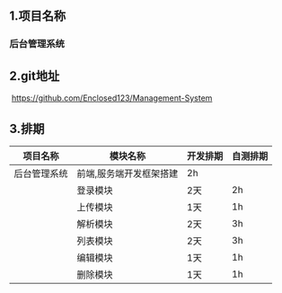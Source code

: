 ## 1.项目名称

### 	后台管理系统

## 2.git地址

​	https://github.com/Enclosed123/Management-System

## 3.排期

| 项目名称     | 模块名称                | 开发排期 | 自测排期 |
| ------------ | ----------------------- | -------- | -------- |
| 后台管理系统 | 前端,服务端开发框架搭建 | 2h       |          |
|              | 登录模块                | 2天      | 2h       |
|              | 上传模块                | 1天      | 1h       |
|              | 解析模块                | 2天      | 3h       |
|              | 列表模块                | 2天      | 3h       |
|              | 编辑模块                | 1天      | 1h       |
|              | 删除模块                | 1天      | 1h       |

